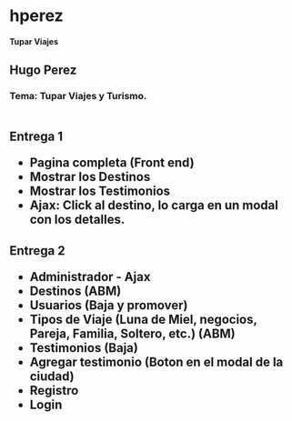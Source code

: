 hperez
======

<h4>Tupar Viajes

<h2>Hugo Perez<br>
<h3>Tema: Tupar Viajes y Turismo.<br><br>

<h2>Entrega 1<br>

* Pagina completa (Front end)<br>
* Mostrar los Destinos<br>
* Mostrar los Testimonios<br>
* Ajax: Click al destino, lo carga en un modal con los detalles.

<h2>Entrega 2<br>

* Administrador - Ajax<br>
* Destinos (ABM)<br>
* Usuarios (Baja y promover)<br>
* Tipos de Viaje (Luna de Miel, negocios, Pareja, Familia, Soltero, etc.) (ABM)<br>
* Testimonios (Baja)<br>
* Agregar testimonio (Boton en el modal de la ciudad)<br>
* Registro<br>
* Login


